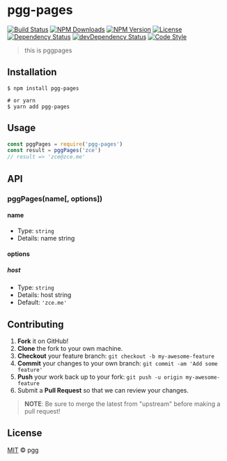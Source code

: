 # pgg-pages

[![Build Status][travis-image]][travis-url]
[![NPM Downloads][downloads-image]][downloads-url]
[![NPM Version][version-image]][version-url]
[![License][license-image]][license-url]
[![Dependency Status][dependency-image]][dependency-url]
[![devDependency Status][devdependency-image]][devdependency-url]
[![Code Style][style-image]][style-url]

> this is pggpages

## Installation

```shell
$ npm install pgg-pages

# or yarn
$ yarn add pgg-pages
```

## Usage

<!-- TODO: Introduction of API use -->

```javascript
const pggPages = require('pgg-pages')
const result = pggPages('zce')
// result => 'zce@zce.me'
```

## API

<!-- TODO: Introduction of API -->

### pggPages(name[, options])

#### name

- Type: `string`
- Details: name string

#### options

##### host

- Type: `string`
- Details: host string
- Default: `'zce.me'`

## Contributing

1. **Fork** it on GitHub!
2. **Clone** the fork to your own machine.
3. **Checkout** your feature branch: `git checkout -b my-awesome-feature`
4. **Commit** your changes to your own branch: `git commit -am 'Add some feature'`
5. **Push** your work back up to your fork: `git push -u origin my-awesome-feature`
6. Submit a **Pull Request** so that we can review your changes.

> **NOTE**: Be sure to merge the latest from "upstream" before making a pull request!

## License

[MIT](LICENSE) &copy; pgg



[travis-image]: https://img.shields.io/travis/BlackRouran/pgg-pages/master.svg
[travis-url]: https://travis-ci.org/BlackRouran/pgg-pages
[downloads-image]: https://img.shields.io/npm/dm/pgg-pages.svg
[downloads-url]: https://npmjs.org/package/pgg-pages
[version-image]: https://img.shields.io/npm/v/pgg-pages.svg
[version-url]: https://npmjs.org/package/pgg-pages
[license-image]: https://img.shields.io/github/license/BlackRouran/pgg-pages.svg
[license-url]: https://github.com/BlackRouran/pgg-pages/blob/master/LICENSE
[dependency-image]: https://img.shields.io/david/BlackRouran/pgg-pages.svg
[dependency-url]: https://david-dm.org/BlackRouran/pgg-pages
[devdependency-image]: https://img.shields.io/david/dev/BlackRouran/pgg-pages.svg
[devdependency-url]: https://david-dm.org/BlackRouran/pgg-pages?type=dev
[style-image]: https://img.shields.io/badge/code_style-standard-brightgreen.svg
[style-url]: https://standardjs.com
